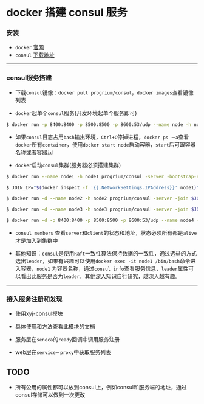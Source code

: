 # docker 搭建 consul 服务

### 安装
* `docker` [官网](https://www.docker.com/)
* `consul` [下载地址](https://www.consul.io/downloads.html)

-------

### consul服务搭建

* 下载`consul`镜像：`docker pull progrium/consul`，`docker images`查看镜像列表

* `docker`起单个`consul`服务(开发环境起单个服务即可)

```sh
$ docker run -p 8400:8400 -p 8500:8500 -p 8600:53/udp --name node -h node progrium/consul -server -bootstrap
```
* 如果`consul`日志占用`bash`输出环境，`Ctrl+C`停掉进程，`docker ps －a`查看`docker`所有`container`，使用`docker start node`启动容器，`start`后可跟容器名称或者容器`id`

* `docker`启动`consul`集群(服务器必须搭建集群)

```sh
$ docker run --name node1 -h node1 progrium/consul -server -bootstrap-expect 3

$ JOIN_IP="$(docker inspect -f '{{.NetworkSettings.IPAddress}}' node1)"

$ docker run -d --name node2 -h node2 progrium/consul -server -join $JOIN_IP

$ docker run -d --name node3 -h node3 progrium/consul -server -join $JOIN_IP

$ docker run -d -p 8400:8400 -p 8500:8500 -p 8600:53/udp --name node4 -h node4 progrium/consul -join $JOIN_IP
```

* `consul members` 查看`server`和`client`的状态和地址，状态必须所有都是`alive`才是加入到集群中

* 其他知识：`consul`是使用`Raft`一致性算法保持数据的一致性，通过选举的方式选出`leader`，如果有兴趣可以使用`docker exec -it node1 /bin/bash`命令进入容器，`node1` 为容器名称，通过`consul info`查看服务信息，`leader`属性可以看出此服务是否为`leader`，其他深入知识自行研究，越深入越有趣。

-------

### 接入服务注册和发现
* 使用[xyj-consul](https://github.com/xunyijia/xyj-consul)模块

* 具体使用和方法查看此模块的文档

* 服务层在`seneca`的`ready`回调中调用服务注册

* web层在`service－proxy`中获取服务列表

## TODO

* 所有公用的属性都可以放到consul上，例如consul和服务端的地址，通过consul存储可以做到一次更改

